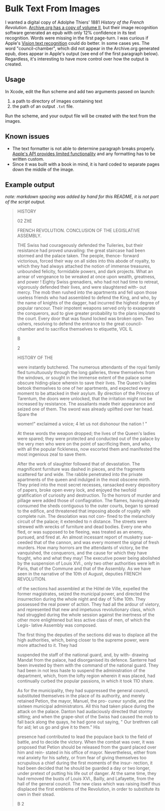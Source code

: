 # Bulk Text From Images

I wanted a digital copy of Adolphe Thiers' 1881 _History of the French Revolution_. [Archive.org has a copy of volume II](https://archive.org/details/historyoffrench02thieuoft/page/n5/mode/2up), but their image recognition software generated an epub with only 12% confidence in its text recognition. Words were missing in the first page-turn. I was curious if Apple's [Vision text recognition](https://developer.apple.com/documentation/vision/recognizing_text_in_images) could do better. In some cases yes. The word "council-chamber", which did not appear in the Archive.org generated epub, does appear in Apple's output (see end of the first paragraph below). Regardless, it's interesting to have more control over how the output is created.

## Usage
In Xcode, edit the Run scheme and add two arguments passed on launch:
1. a path to directory of images containing text
2. the path of an output `.txt` file.

Run the scheme, and your output file will be created with the text from the images.

## Known issues 
* The text formatter is not able to determine paragraph breaks properly. [Apple's API provides limited functionality](https://developer.apple.com/forums/thread/682495) and any formatting has to be written custom.
* Since it was built with a book in mind, it is hard coded to separate pages down the middle of the image.

## Example output
_note: markdown spacing was added by hand for this README, it is not part of the script output._

>HISTORY
>
>	02 ZItE
>
>	FRENCH REVOLUTION. CONCLUSION OF THE LEGISLATIVE ASSEMBLY.
>
>	THE Swiss had courageously defended the Tuileries, but their resistance had proved unavailing: the great staircase had been stormed and the palace taken. The people, thence- forward victorious, forced their way on all sides into this abode of royalty, to which they had always attached the notion of immense treasures, unbounded felicity, formidable powers, and dark projects. What an arrear of vengeance to be wreaked at once upon wealth, greatness, and power ! Eighty Swiss grenadiers, who had not had time to retreat, vigorously defended their lives, and were slaughtered with- out mercy. The mob then rushed into the apartments and fell upon those useless friends who had assembled to defend the King, and who, by the name of knights of the dagger, had incurred the highest degree of popular rancour. Their impotent weapons served only to exasperate the conquerors, aud to give greater probability to the plans imputed to the court. Every door that was found locked was broken open. Two ushers, resolving to defend the entrance to the great council-chamber and to sacrifice themselves to etiquette, VOL IL
>
>	B
>
>	2
>
>	HISTORY OF THE
>
>	were instantly butchered. The numerous attendants of the royal family fled tumultuously through the long galleries, threw themselves from the windows, or sought in the immense extent of the palace some obscure hiding-place wherein to save their lives. The Queen's ladies betook themselves to one of her apartments, and expected every moment to be attacked in their asylum. By direction of the Princess of Tarentum, the doors were unlocked, that the irritation might not be increased by resistance. The assailants made their appearance and seized one of them. The sword was already uplifted over her head. Spare the
>
>	women!" exclaimed a voice; 4 let us not dishonour the nation ! "
>
>	At these words the weapon dropped; the lives of the Queen's ladies were spared; they were protected and conducted out of the palace by the very men who were on the point of sacrificing them, and who, with all the popular fickleness, now escorted them and manifested the most ingenious zeal to save them.
>
>	After the work of slaughter followed that of devastation. The magnificent furniture was dashed in pieces, and the fragments scattered far and wide. The rabble penetrated into the private apartments of the queen and indulged in the most obscene mirth. They pried into the most secret recesses, ransacked every depository of papers, broke open every lock, and enjoyed the twofold gratification of curiosity and destruction. To the horrors of murder and pillage were added those of conflagration. The flames, having already consumed the sheds contiguous to the outer courts, began to spread to the edifice, and threatened that imposing abode of royalty with complete ruin. The desolation was not con- fined to the melancholy circuit of the palace; it extended to n distance. The streets were strewed with wrecks of furniture and dead bodies. Every one who fled, or was supposed to be fleeing, was treated as an enemy, pursued, and fired at. An almost incessant report of musketry sue- ceeded that of the cannon, and was every moment the signal of fresh murders. How many horrors are the attendants of victory, be the vanquished, the conquerors, and the cause for which they have fought, who and what they may! The executive power being abolished by the suspension of Louis XVI., only two other authorities were left in Paris, that of the Commune and that of the Assembly. As we have seen in the narrative of the 10th of August, deputies FRENCH REVOLUTION.
>
>	of the sections had assembled at the Hötel de Ville, expelled the former magistrates, seized the municipal power, and directed the insurrection during the whole night and day of %the 10th. They possessed the real power of action. They had all the ardour of vietory, and represented that new and impetuous revolutionary class, which had struggled during the whole session against the inertness of the other more enlightened but less active class of men, of which the Legis- lative Assembly was composed.
>
>	The first thing the deputies of the sections did was to displace all the high authorities, which, being closer to the supreme power, were more attached to it. They had
>
>	suspended the staff of the national guard, and, by with- drawing Mandat from the palace, had disorganised its defence. Santerre had been invested by them with the command of the national guard. They had been in not less haste to suspend the administration of the department, which, from the lofty region wherein it was placed, had continually curbed the popular passions, in which it took 11O share.
>
>	As for the municipality, they had suppressed the general council, substituted themselves in the place of its authority, and merely retained Petion, the mayor, Manuel, the pro- cureur syndie, and the sixteen municipal administrators. All this had taken place during the attack on the palace. Danton had audaciously directed that stormy sitting; and when the grape-shot of the Swiss had caused the mob to fall back along the quays, he had gone out saying, " Our brethren call for aid; let us go and give it to them." His
>
>	presence had contributed to lead the populace back to the field of battle, and to decide the victory. When the combat was over, it was proposed that Petion should be released from the guard placed over him and rein- stated in his office of mayor. Nevertheless, either from real anxiety for his safety, or from fear of giving themselves too scrupulous a chief during the first moments of the insur- rection, it had been decided that he should be guarded a day or two longer, under pretext of putting his life out of danger. At the same time, they had removed the busts of Louis XVI., Bailly, and Lafayette, from the hall of the general council. The new class which was raising itself thus displaced the first emblems of the Revolution, in order to substitute its own in their stead.
>
>	B 2
